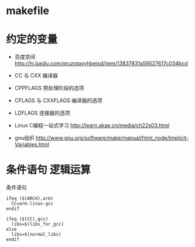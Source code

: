# makefile

# 约定的变量

* 百度空间 http://hi.baidu.com/qruzstqoyhbeisd/item/13837831a59527617c034bcd
 * CC 与 CXX 编译器
 * CPPFLAGS  预处理阶段的选项
 * CFLAGS 与 CXXFLAGS 编译器的选项
 * LDFLAGS  连接器的选项

* Linux C编程一站式学习 http://learn.akae.cn/media/ch22s03.html
* gnu组织 http://www.gnu.org/software/make/manual/html_node/Implicit-Variables.html

# 条件语句 逻辑运算

条件语句
```
ifeq ($(ARCH),arm)
  CC=arm-linux-gcc
endif

ifeq ($(CC),gcc)
  libs=$(libs_for_gcc)
else
  libs=$(normal_libs)
endif
```